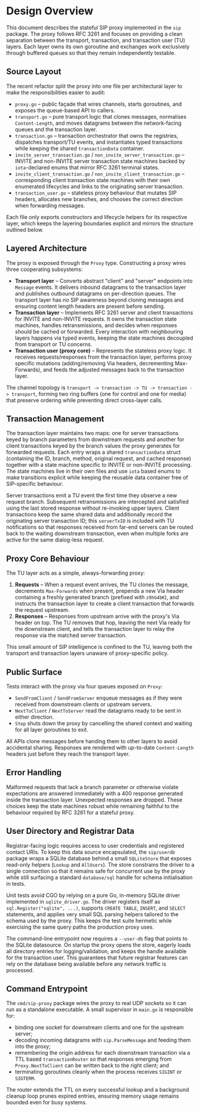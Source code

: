 # Design Overview

This document describes the stateful SIP proxy implemented in the `sip`
package. The proxy follows RFC 3261 and focuses on providing a clean separation
between the transport, transaction, and transaction user (TU) layers. Each
layer owns its own goroutine and exchanges work exclusively through buffered
queues so that they remain independently testable.

## Source Layout

The recent refactor split the proxy into one file per architectural layer to
make the responsibilities easier to audit:

- `proxy.go` – public façade that wires channels, starts goroutines, and exposes
  the queue-based API to callers.
- `transport.go` – pure transport logic that clones messages, normalises
  `Content-Length`, and moves datagrams between the network-facing queues and
  the transaction layer.
- `transaction.go` – transaction orchestrator that owns the registries,
  dispatches transport/TU events, and instantiates typed transactions while
  keeping the shared `transactionData` container.
- `invite_server_transaction.go` / `non_invite_server_transaction.go` – INVITE
  and non-INVITE server transaction state machines backed by `iota`-declared
  enums that mirror RFC 3261 terminal states.
- `invite_client_transaction.go` / `non_invite_client_transaction.go` –
  corresponding client transaction state machines with their own enumerated
  lifecycles and links to the originating server transaction.
- `transaction_user.go` – stateless proxy behaviour that mutates SIP headers,
  allocates new branches, and chooses the correct direction when forwarding
  messages.

Each file only exports constructors and lifecycle helpers for its respective
layer, which keeps the layering boundaries explicit and mirrors the structure
outlined below.

## Layered Architecture

The proxy is exposed through the `Proxy` type. Constructing a proxy wires three
cooperating subsystems:

- **Transport layer** – Converts abstract "client" and "server" endpoints into
  `Message` events. It delivers inbound datagrams to the transaction layer and
  publishes outbound datagrams on per-direction queues. The transport layer has
  no SIP awareness beyond cloning messages and ensuring content length headers
  are present before sending.
- **Transaction layer** – Implements RFC 3261 server and client transactions for
  INVITE and non-INVITE requests. It owns the transaction state machines,
  handles retransmissions, and decides when responses should be cached or
  forwarded. Every interaction with neighbouring layers happens via typed
  events, keeping the state machines decoupled from transport or TU concerns.
- **Transaction user (proxy core)** – Represents the stateless proxy logic. It
  receives requests/responses from the transaction layer, performs proxy
  specific mutations (adding/removing Via headers, decrementing Max-Forwards),
  and feeds the adjusted messages back to the transaction layer.

The channel topology is `transport -> transaction -> TU -> transaction ->
transport`, forming two ring buffers (one for control and one for media) that
preserve ordering while preventing direct cross-layer calls.

## Transaction Management

The transaction layer maintains two maps: one for server transactions keyed by
branch parameters from downstream requests and another for client transactions
keyed by the branch values the proxy generates for forwarded requests. Each
entry wraps a shared `transactionData` struct (containing the ID, branch,
method, original request, and cached response) together with a state machine
specific to INVITE or non-INVITE processing. The state machines live in their
own files and use `iota` based enums to make transitions explicit while keeping
the reusable data container free of SIP-specific behaviour.

Server transactions emit a TU event the first time they observe a new request
branch. Subsequent retransmissions are intercepted and satisfied using the last
stored response without re-invoking upper layers. Client transactions keep the
same shared data and additionally record the originating server transaction ID;
this `serverTxID` is included with TU notifications so that responses received
from far-end servers can be routed back to the waiting downstream transaction,
even when multiple forks are active for the same dialog-less request.

## Proxy Core Behaviour

The TU layer acts as a simple, always-forwarding proxy:

1. **Requests** – When a request event arrives, the TU clones the message,
   decrements `Max-Forwards` when present, prepends a new Via header containing a
   freshly generated branch (prefixed with `z9hG4bK`), and instructs the
   transaction layer to create a client transaction that forwards the request
   upstream.
2. **Responses** – Responses from upstream arrive with the proxy's Via header on
   top. The TU removes that hop, leaving the next Via ready for the downstream
   client, and tells the transaction layer to relay the response via the matched
   server transaction.

This small amount of SIP intelligence is confined to the TU, leaving both the
transport and transaction layers unaware of proxy-specific policy.

## Public Surface

Tests interact with the proxy via four queues exposed on `Proxy`:

- `SendFromClient` / `SendFromServer` enqueue messages as if they were received
  from downstream clients or upstream servers.
- `NextToClient` / `NextToServer` read the datagrams ready to be sent in either
  direction.
- `Stop` shuts down the proxy by cancelling the shared context and waiting for
  all layer goroutines to exit.

All APIs clone messages before handing them to other layers to avoid accidental
sharing. Responses are rendered with up-to-date `Content-Length` headers just
before they reach the transport layer.

## Error Handling

Malformed requests that lack a branch parameter or otherwise violate expectations
are answered immediately with a 400 response generated inside the transaction
layer. Unexpected responses are dropped. These choices keep the state machines
robust while remaining faithful to the behaviour required by RFC 3261 for a
stateful proxy.

## User Directory and Registrar Data

Registrar-facing logic requires access to user credentials and registered
contact URIs. To keep this data source encapsulated, the `sip/userdb` package
wraps a SQLite database behind a small `SQLiteStore` that exposes read-only
helpers (`Lookup` and `AllUsers`). The store constrains the driver to a single
connection so that it remains safe for concurrent use by the proxy while still
surfacing a standard `database/sql` handle for schema initialisation in tests.

Unit tests avoid CGO by relying on a pure Go, in-memory SQLite driver
implemented in `sqlite_driver.go`. The driver registers itself as
`sql.Register("sqlite", ...)`, supports `CREATE TABLE`, `INSERT`, and `SELECT`
statements, and applies very small SQL parsing helpers tailored to the schema
used by the proxy. This keeps the test suite hermetic while exercising the same
query paths the production proxy uses.

The command-line entrypoint now requires a `--user-db` flag that points to the
SQLite datasource. On startup the proxy opens the store, eagerly loads all
directory entries for logging/validation, and keeps the handle available for the
transaction user. This guarantees that future registrar features can rely on the
database being available before any network traffic is processed.

## Command Entrypoint

The `cmd/sip-proxy` package wires the proxy to real UDP sockets so it can run as a
standalone executable. A small supervisor in `main.go` is responsible for:

- binding one socket for downstream clients and one for the upstream server;
- decoding incoming datagrams with `sip.ParseMessage` and feeding them into the
  proxy;
- remembering the origin address for each downstream transaction via a TTL based
  `transactionRouter` so that responses emerging from `Proxy.NextToClient` can be
  written back to the right client; and
- terminating goroutines cleanly when the process receives `SIGINT` or `SIGTERM`.

The router extends the TTL on every successful lookup and a background cleanup
loop prunes expired entries, ensuring memory usage remains bounded even for busy
systems.
